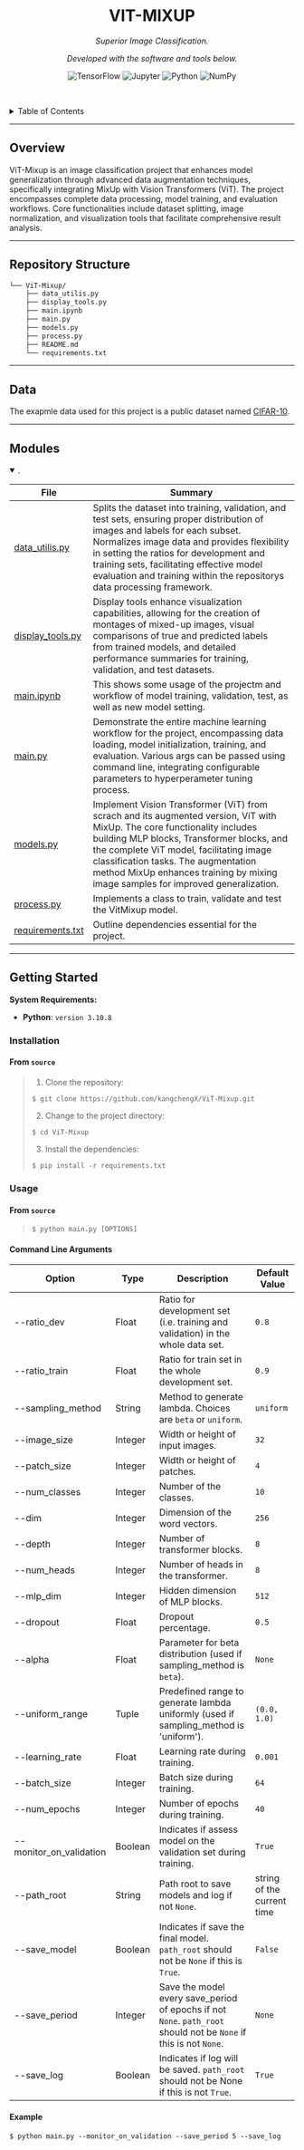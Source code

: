 <p align="center">
    <h1 align="center">VIT-MIXUP</h1>
</p>
<p align="center">
    <em>Superior Image Classification.</em>
</p>
<p align="center">
		<em>Developed with the software and tools below.</em>
</p>
<p align="center">
	<img src="https://img.shields.io/badge/TensorFlow-FF6F00.svg?style=default&logo=TensorFlow&logoColor=white" alt="TensorFlow">
	<img src="https://img.shields.io/badge/Jupyter-F37626.svg?style=default&logo=Jupyter&logoColor=white" alt="Jupyter">
	<img src="https://img.shields.io/badge/Python-3776AB.svg?style=default&logo=Python&logoColor=white" alt="Python">
	<img src="https://img.shields.io/badge/NumPy-013243.svg?style=default&logo=NumPy&logoColor=white" alt="NumPy">
</p>

<br><!-- TABLE OF CONTENTS -->
<details>
  <summary>Table of Contents</summary><br>

- [Overview](#overview)
- [Repository Structure](#repository-structure)
- [Data](#data)
- [Modules](#modules)
- [Getting Started](#getting-started)
   - [Installation](#installation)
   - [Usage](#usage)
      - [Command Line Arguments](#command-line-arguments)
      - [Example](#example)
</details>
<hr>

##  Overview

ViT-Mixup is an image classification project that enhances model generalization through advanced data augmentation techniques, specifically integrating MixUp with Vision Transformers (ViT). The project encompasses complete data processing, model training, and evaluation workflows. Core functionalities include dataset splitting, image normalization, and visualization tools that facilitate comprehensive result analysis.

---

##  Repository Structure

```sh
└── ViT-Mixup/
    ├── data_utilis.py
    ├── display_tools.py
    ├── main.ipynb
    ├── main.py
    ├── models.py
    ├── process.py
    ├── README.md
    └── requirements.txt
```

---

## Data

The exapmle data used for this project is a public dataset named [CIFAR-10](https://www.cs.toronto.edu/%7Ekriz/cifar.html).

---

##  Modules

<details open><summary>.</summary>

| File                                 | Summary |
| ---                                  | --- |
| [data_utilis.py](data_utilis.py)     | Splits the dataset into training, validation, and test sets, ensuring proper distribution of images and labels for each subset. Normalizes image data and provides flexibility in setting the ratios for development and training sets, facilitating effective model evaluation and training within the repositorys data processing framework.|
| [display_tools.py](display_tools.py) | Display tools enhance visualization capabilities, allowing for the creation of montages of mixed-up images, visual comparisons of true and predicted labels from trained models, and detailed performance summaries for training, validation, and test datasets. |
| [main.ipynb](main.ipynb)             | This shows some usage of the projectm and workflow of model training, validation, test, as well as new model setting. |
| [main.py](main.py)                   | Demonstrate the entire machine learning workflow for the project, encompassing data loading, model initialization, training, and evaluation. Various args can be passed using command line, integrating configurable parameters to hyperperameter tuning process.|
| [models.py](models.py)               | Implement Vision Transformer (ViT) from scrach and its augmented version, ViT with MixUp. The core functionality includes building MLP blocks, Transformer blocks, and the complete ViT model, facilitating image classification tasks. The augmentation method MixUp enhances training by mixing image samples for improved generalization.|
| [process.py](process.py)             | Implements a class to train, validate and test the VitMixup model. |
| [requirements.txt](requirements.txt) | Outline dependencies essential for the project. |

</details>

---

##  Getting Started

**System Requirements:**

* **Python**: `version 3.10.8`

### Installation

<h4>From <code>source</code></h4>

> 1. Clone the repository:
>
> ```console
> $ git clone https://github.com/kangchengX/ViT-Mixup.git
> ```
>
> 2. Change to the project directory:
> ```console
> $ cd ViT-Mixup
> ```
>
> 3. Install the dependencies:
> ```console
> $ pip install -r requirements.txt
> ```

###  Usage

<h4>From <code>source</code></h4>

> ```console
> $ python main.py [OPTIONS]
> ```

#### Command Line Arguments

| Option | Type | Description | Default Value |
|--------|------|-------------|---------------|
| --ratio_dev | Float | Ratio for development set (i.e. training and validation) in the whole data set. | `0.8` |
| --ratio_train | Float | Ratio for train set in the whole development set. | `0.9` |
| --sampling_method | String | Method to generate lambda. Choices are `beta` or `uniform`. | `uniform` |
| --image_size | Integer | Width or height of input images. | `32` |
| --patch_size | Integer | Width or height of patches. | `4` |
| --num_classes | Integer | Number of the classes. | `10` |
| --dim | Integer | Dimension of the word vectors. | `256` |
| --depth | Integer | Number of transformer blocks. | `8` |
| --num_heads | Integer | Number of heads in the transformer. | `8` |
| --mlp_dim | Integer | Hidden dimension of MLP blocks. | `512` |
| --dropout | Float | Dropout percentage. | `0.5` |
| --alpha | Float | Parameter for beta distribution (used if sampling_method is `beta`). | `None` |
| --uniform_range | Tuple | Predefined range to generate lambda uniformly (used if sampling_method is 'uniform'). | `(0.0, 1.0)` |
| --learning_rate | Float | Learning rate during training. | `0.001` |
| --batch_size | Integer | Batch size during training. | `64` |
| --num_epochs | Integer | Number of epochs during training. | `40` |
| --monitor_on_validation | Boolean | Indicates if assess model on the validation set during training. | `True` |
| --path_root | String | Path root to save models and log if not `None`. | string of the current time |
| --save_model | Boolean | Indicates if save the final model. `path_root` should not be `None` if this is `True`. | `False` |
| --save_period | Integer | Save the model every save_period of epochs if not `None`. `path_root` should not be `None` if this is not `None`. | `None` |
| --save_log | Boolean | Indicates if log will be saved. `path_root` should not be None if this is not `True`. | `True` |

#### Example

```console
$ python main.py --monitor_on_validation --save_period 5 --save_log
```